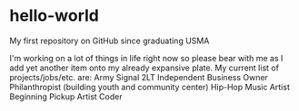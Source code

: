 # hello-world
My first repository on GitHub since graduating USMA

I'm working on a lot of things in life right now so please bear with me as I add yet another item onto my already expansive plate.
My current list of projects/jobs/etc. are:
  Army Signal 2LT
  Independent Business Owner
  Philanthropist (building youth and community center)
  Hip-Hop Music Artist
  Beginning Pickup Artist
  Coder
